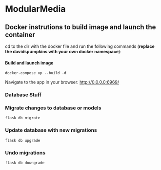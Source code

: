 # ModularMedia

## Docker instrutions to build image and launch the container

cd to the dir with the docker file and run the following commands (**replace the davidspumpkins with your own docker namespace**):

#### Build and launch image
`docker-compose up --build -d`

Navigate to the app in your browser: http://0.0.0.0:6969/


### Database Stuff ###

### Migrate changes to database or models
`flask db migrate`

### Update database with new migrations
`flask db upgrade`

### Undo migrations
`flask db downgrade`
